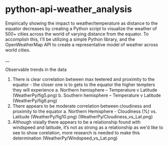 # python-api-weather_analysis
Empirically showing the impact to weather/temperature as distance to the equator decreases by creating a Python script to visualize the weather of 500+ cities across the world of varying distance from the equator. To accomplish this, I'll be utilizing a simple Python library, and the OpenWeatherMap API to create a representative model of weather across world cities.

__

Observable trends in the data
1)	There is clear correlation between max teetered and proximity to the equator - the closer one is to gets to the equator the higher tempters they will experience
a.	Northern hemisphere – Temperature v Latitude
 (WeatherPy/fig5.png)
b.	Southern hemisphere – Temperature v Latitude
 (WeatherPy/fig6.png)
2)	There appears to be moderate correlation between cloudiness and proximity to the equator
a.	Northern Hemisphere - Cloudiness (%) vs. Latitude
 (WeatherPy/fig10.png)
 (WeatherPy/Cloudiness_vs_Lat.png)
3)	Although visially there appears to be a relationship found with windspeed and latitude, it’s not as strong as a relationship as we'd like to see to show corelation, more research is needed to make this determination
(WeatherPy/Windspeed_vs_Lat.png)
 
